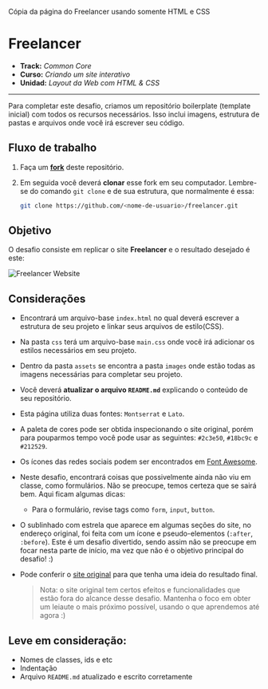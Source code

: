 Cópia da página do Freelancer usando somente HTML e CSS



# Freelancer

* **Track:** _Common Core_
* **Curso:** _Criando um site interativo_
* **Unidad:** _Layout da Web com HTML & CSS_

***

Para completar este desafio, criamos um repositório boilerplate (template inicial) com todos os recursos necessários. Isso inclui imagens, estrutura de pastas e arquivos onde você irá escrever seu código.

## Fluxo de trabalho

1. Faça um [**fork**](https://gist.github.com/ivandevp/1de47ae69a5e139a6622d78c882e1f74)
   deste repositório.

2. Em seguida você deverá **clonar** esse fork em seu computador. Lembre-se do comando `git clone` e de sua estrutura, que normalmente é essa:

   ```bash
   git clone https://github.com/<nome-de-usuario>/freelancer.git
   ```

## Objetivo

O desafio consiste em replicar o site **Freelancer** e o resultado desejado é este:

![Freelancer Website](docs/fullpage.png)

## Considerações

* Encontrará um arquivo-base `index.html` no qual deverá escrever a estrutura de seu projeto e linkar seus arquivos de estilo(CSS).
* Na pasta `css` terá um arquivo-base `main.css` onde você irá adicionar os estilos necessários em seu projeto.
* Dentro da pasta `assets` se encontra a pasta `images` onde estão todas as imagens necessárias para completar seu projeto.

* Você deverá **atualizar o arquivo `README.md`** explicando o conteúdo de seu repositório.

* Esta página utiliza duas fontes: `Montserrat` e `Lato`.

* A paleta de cores pode ser obtida inspecionando o site original, porém para pouparmos tempo você pode usar as seguintes: `#2c3e50`, `#18bc9c` e `#212529`.

* Os ícones das redes sociais podem ser encontrados em [Font Awesome](http://fontawesome.io/).

* Neste desafio, encontrará coisas que possivelmente ainda não viu em classe, como formulários. Não se preocupe, temos certeza que se sairá bem. Aqui ficam algumas dicas:

  - Para o formulário, revise tags como `form`, `input`, `button`.

* O sublinhado com estrela que aparece em algumas seções do site, no endereço original, foi feita com um ícone e pseudo-elementos (`:after`, `:before`). Este é um desafio divertido, sendo assim não se preocupe em focar nesta parte de início, ma vez que não é o objetivo principal do desafio! :)

* Pode conferir o [site original](https://blackrockdigital.github.io/startbootstrap-freelancer/) para que tenha uma ideia do resultado final.

  > Nota: o site original tem certos efeitos e funcionalidades que estão fora do alcance desse desafio. Mantenha o foco em obter um leiaute o mais próximo possível, usando o que aprendemos até agora :)

## Leve em consideração:

* Nomes de classes, ids e etc
* Indentação
* Arquivo `README.md` atualizado e escrito corretamente
